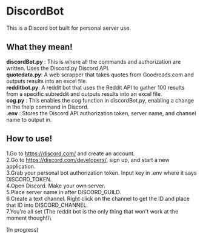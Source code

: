 # DiscordBot
This is a Discord bot built for personal server use.

## What they mean!

**discordBot.py** : This is where all the commands and authorization are written. Uses the Discord.py Discord API.\
**quotedata.py**: A web scrapper that takes quotes from Goodreads.com and outputs results into an excel file. \
**redditbot.py**: A reddit bot that uses the Reddit API to gather 100 results from a specific subreddit and outputs results into an excel file.\
**cog.py** : This enables the cog function in discordBot.py, enabling a change in the !help command in Discord.\
**.env** : Stores the Discord API authorization token, server name, and channel name to output in.

## How to use!

1.Go to https://discord.com/ and create an account.\
2.Go to https://discord.com/developers/, sign up, and start a new application.\
3.Grab your personal bot authorization token. Input key in .env where it says DISCORD_TOKEN.\
4.Open Discord. Make your own server.\
5.Place server name in after DISCORD_GUILD.\
6.Create a text channel. Right click on the channel to get the ID and place that ID into DISCORD_CHANNEL.\
7.You're all set (The reddit bot is the only thing that won't work at the moment though!)\

(In progress)
